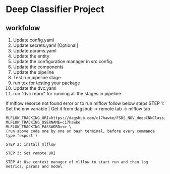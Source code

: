 # Deep Classifier Project

## workfolow
1. Update config.yaml
2. Update secrets.yaml [Optional]
3. Update params.yaml
4. Update the entity
5. Update the configuration manager in src config.
6. Update the components
7. Update the pipeline
8. Test run pipeline stage
9. run tox for testing your package
10. Update the dvc.yaml
11. run "dvc repro" for running all the stages in pipeline

if mlflow resorce not found error or to run mlflow follow below steps
    STEP 1: Set the env variable | Get it from dagshub -> remote tab -> mlflow tab

    MLFLOW_TRACKING_URI=https://dagshub.com/c17hawke/FSDS_NOV_deepCNNClassifier.mlflow
    MLFLOW_TRACKING_USERNAME=c17hawke
    MLFLOW_TRACKING_PASSWORD=<> \
    (run above code one by one on bash terminal, before every commanda type 'export')

    STEP 2: install mlflow

    STEP 3: Set remote URI

    STEP 4: Use context manager of mlflow to start run and then log metrics, params and model
